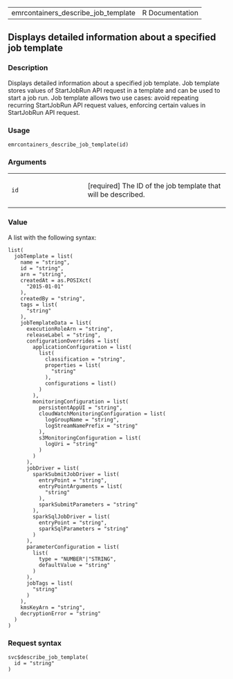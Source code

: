 <table style="width: 100%;">
<tbody>
<tr class="odd">
<td>emrcontainers_describe_job_template</td>
<td style="text-align: right;">R Documentation</td>
</tr>
</tbody>
</table>

## Displays detailed information about a specified job template

### Description

Displays detailed information about a specified job template. Job
template stores values of StartJobRun API request in a template and can
be used to start a job run. Job template allows two use cases: avoid
repeating recurring StartJobRun API request values, enforcing certain
values in StartJobRun API request.

### Usage

    emrcontainers_describe_job_template(id)

### Arguments

<table>
<colgroup>
<col style="width: 35%" />
<col style="width: 65%" />
</colgroup>
<tbody>
<tr class="odd">
<td><code id="emrcontainers_describe_job_template_:_id">id</code></td>
<td><p>[required] The ID of the job template that will be
described.</p></td>
</tr>
</tbody>
</table>

### Value

A list with the following syntax:

    list(
      jobTemplate = list(
        name = "string",
        id = "string",
        arn = "string",
        createdAt = as.POSIXct(
          "2015-01-01"
        ),
        createdBy = "string",
        tags = list(
          "string"
        ),
        jobTemplateData = list(
          executionRoleArn = "string",
          releaseLabel = "string",
          configurationOverrides = list(
            applicationConfiguration = list(
              list(
                classification = "string",
                properties = list(
                  "string"
                ),
                configurations = list()
              )
            ),
            monitoringConfiguration = list(
              persistentAppUI = "string",
              cloudWatchMonitoringConfiguration = list(
                logGroupName = "string",
                logStreamNamePrefix = "string"
              ),
              s3MonitoringConfiguration = list(
                logUri = "string"
              )
            )
          ),
          jobDriver = list(
            sparkSubmitJobDriver = list(
              entryPoint = "string",
              entryPointArguments = list(
                "string"
              ),
              sparkSubmitParameters = "string"
            ),
            sparkSqlJobDriver = list(
              entryPoint = "string",
              sparkSqlParameters = "string"
            )
          ),
          parameterConfiguration = list(
            list(
              type = "NUMBER"|"STRING",
              defaultValue = "string"
            )
          ),
          jobTags = list(
            "string"
          )
        ),
        kmsKeyArn = "string",
        decryptionError = "string"
      )
    )

### Request syntax

    svc$describe_job_template(
      id = "string"
    )
